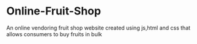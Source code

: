 # Online-Fruit-Shop

An online vendoring fruit shop website created using js,html and css that allows consumers to buy fruits in bulk
